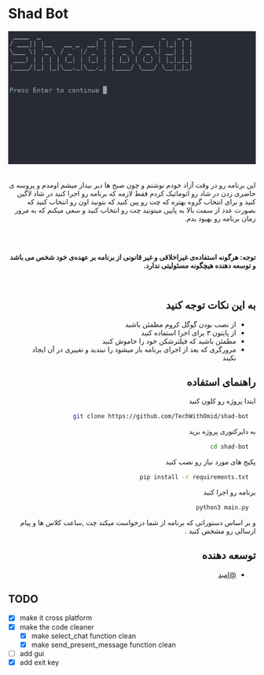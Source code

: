 

# Shad Bot
![App Screenshot](https://github.com/TechWithOmid/shad-bot/blob/main/screenshot.png?text=App+Screenshot+Here)
<div dir="rtl">
<br>
این برنامه رو در وقت آزاد خودم نوشتم و چون صبح ها دیر بیدار میشم اومدم و پروسه ی حاضری زدن در شاد رو اتوماتیک کردم فقط لازمه که برنامه رو اجرا کنید در شاد لاگین کنید و برای انتخاب گروه بهتره که چت رو پین کنید که بتونید اون رو انتخاب کنید که بصورت عدد از سمت بالا به پایین میتونید چت رو انتخاب کنید و سعی میکنم که به مرور زمان برنامه رو بهبود بدم.

<br><br>

<strong>توجه: هرگونه استفاده‌ی غیراخلاقی و غیر قانونی از برنامه بر عهده‌ی خود شخص می باشد و توسعه دهنده هیچگونه مسئولیتی ندارد.</strong> 

<br>

## به این نکات توجه کنید

- از نصب بودن گوگل کروم مطمئن باشید
- از پایتون ۳ برای اجرا استفاده کنید
- مطمئن باشید که فیلترشکن خود را خاموش کنید
- مرورگری که بعد از اجرای برنامه باز میشود را نبندید و تغییری در آن ایجاد نکیند


## راهنمای استفاده

ابتدا پروژه رو کلون کنید

```bash
  git clone https://github.com/TechWithOmid/shad-bot
```
به دایرکتوری پروژه برید

```bash
  cd shad-bot
```

پکیج های مورد نیاز رو نصب کنید

```bash
  pip install -r requirements.txt
```

برنامه رو اجرا کنید

```bash
  python3 main.py
```
و بر اساس دستوراتی که برنامه از شما درخواست میکند چت ,ساعت کلاس ها و پیام ارسالی رو مشخص کنید
.
## توسعه دهنده

- [@امید](https://www.github.com/TechWithOmid)

</div>

## TODO
- [x] make it cross platform
- [x] make the code cleaner
  - [x] make select_chat function clean
  - [x] make send_present_message function clean
- [ ] add gui
- [x] add exit key

